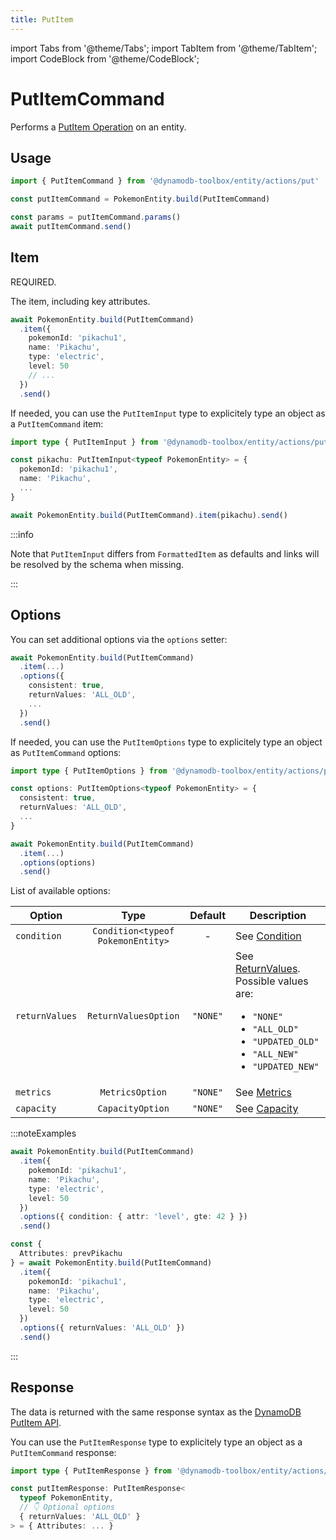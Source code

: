 ```yaml
---
title: PutItem
---
```


import Tabs from '@theme/Tabs';
import TabItem from '@theme/TabItem';
import CodeBlock from '@theme/CodeBlock';

# PutItemCommand

Performs a [PutItem Operation](https://docs.aws.amazon.com/amazondynamodb/latest/APIReference/API_PutItem.html) on an entity.

## Usage

```ts
import { PutItemCommand } from '@dynamodb-toolbox/entity/actions/put'

const putItemCommand = PokemonEntity.build(PutItemCommand)

const params = putItemCommand.params()
await putItemCommand.send()
```

## Item

REQUIRED.

The item, including key attributes.

```ts
await PokemonEntity.build(PutItemCommand)
  .item({
    pokemonId: 'pikachu1',
    name: 'Pikachu',
    type: 'electric',
    level: 50
    // ...
  })
  .send()
```

If needed, you can use the `PutItemInput` type to explicitely type an object as a `PutItemCommand` item:

```ts
import type { PutItemInput } from '@dynamodb-toolbox/entity/actions/put'

const pikachu: PutItemInput<typeof PokemonEntity> = {
  pokemonId: 'pikachu1',
  name: 'Pikachu',
  ...
}

await PokemonEntity.build(PutItemCommand).item(pikachu).send()
```

:::info

Note that `PutItemInput` differs from `FormattedItem` as defaults and links will be resolved by the schema when missing.

:::

## Options

You can set additional options via the `options` setter:

```ts
await PokemonEntity.build(PutItemCommand)
  .item(...)
  .options({
    consistent: true,
    returnValues: 'ALL_OLD',
    ...
  })
  .send()
```

If needed, you can use the `PutItemOptions` type to explicitely type an object as `PutItemCommand` options:

```ts
import type { PutItemOptions } from '@dynamodb-toolbox/entity/actions/put'

const options: PutItemOptions<typeof PokemonEntity> = {
  consistent: true,
  returnValues: 'ALL_OLD',
  ...
}

await PokemonEntity.build(PutItemCommand)
  .item(...)
  .options(options)
  .send()
```

List of available options:

| Option         |               Type                | Default  | Description                                                                                                                                                       |
| -------------- | :-------------------------------: | :------: | ----------------------------------------------------------------------------------------------------------------------------------------------------------------- |
| `condition`    | `Condition<typeof PokemonEntity>` |    -     | See [Condition](TODO)                                                                                                                                             |
| `returnValues` |       `ReturnValuesOption`        | `"NONE"` | See [ReturnValues](TODO). Possible values are: <ul><li>`"NONE"`</li><li>`"ALL_OLD"`</li><li>`"UPDATED_OLD"`</li><li>`"ALL_NEW"`</li><li>`"UPDATED_NEW"`</li></ul> |
| `metrics`      |          `MetricsOption`          | `"NONE"` | See [Metrics](TODO)                                                                                                                                               |
| `capacity`     |         `CapacityOption`          | `"NONE"` | See [Capacity](TODO)                                                                                                                                              |

:::noteExamples

<Tabs>
<TabItem value="conditional" label="Conditional write">

```ts
await PokemonEntity.build(PutItemCommand)
  .item({
    pokemonId: 'pikachu1',
    name: 'Pikachu',
    type: 'electric',
    level: 50
  })
  .options({ condition: { attr: 'level', gte: 42 } })
  .send()
```

</TabItem>
<TabItem value="all-old" label="Retrieve previous item">

```ts
const {
  Attributes: prevPikachu
} = await PokemonEntity.build(PutItemCommand)
  .item({
    pokemonId: 'pikachu1',
    name: 'Pikachu',
    type: 'electric',
    level: 50
  })
  .options({ returnValues: 'ALL_OLD' })
  .send()
```

</TabItem>
</Tabs>

:::

## Response

The data is returned with the same response syntax as the [DynamoDB PutItem API](https://docs.aws.amazon.com/amazondynamodb/latest/APIReference/API_PutItem.html#API_PutItem_ResponseElements).

You can use the `PutItemResponse` type to explicitely type an object as a `PutItemCommand` response:

```ts
import type { PutItemResponse } from '@dynamodb-toolbox/entity/actions/put'

const putItemResponse: PutItemResponse<
  typeof PokemonEntity,
  // 👇 Optional options
  { returnValues: 'ALL_OLD' }
> = { Attributes: ... }
```
